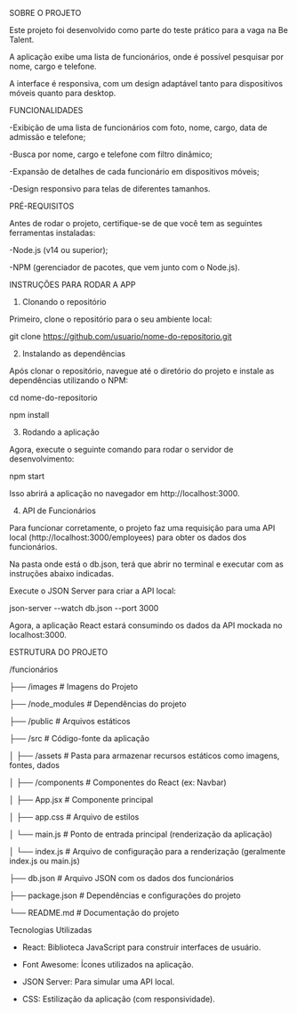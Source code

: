 SOBRE O PROJETO

Este projeto foi desenvolvido como parte do teste prático para a vaga na Be Talent. 

A aplicação exibe uma lista de funcionários, onde é possível pesquisar por nome, cargo e telefone. 

A interface é responsiva, com um design adaptável tanto para dispositivos móveis quanto para desktop.

FUNCIONALIDADES

-Exibição de uma lista de funcionários com foto, nome, cargo, data de admissão e telefone;

-Busca por nome, cargo e telefone com filtro dinâmico;

-Expansão de detalhes de cada funcionário em dispositivos móveis;

-Design responsivo para telas de diferentes tamanhos.

PRÉ-REQUISITOS

Antes de rodar o projeto, certifique-se de que você tem as seguintes ferramentas instaladas:

-Node.js (v14 ou superior);

-NPM (gerenciador de pacotes, que vem junto com o Node.js).

INSTRUÇÔES PARA RODAR A APP

1. Clonando o repositório

Primeiro, clone o repositório para o seu ambiente local:

git clone https://github.com/usuario/nome-do-repositorio.git

2. Instalando as dependências

Após clonar o repositório, navegue até o diretório do projeto e instale as dependências utilizando o NPM:

cd nome-do-repositorio

npm install

3. Rodando a aplicação

Agora, execute o seguinte comando para rodar o servidor de desenvolvimento:

npm start

Isso abrirá a aplicação no navegador em http://localhost:3000.


4. API de Funcionários 

Para funcionar corretamente, o projeto faz uma requisição para uma API local (http://localhost:3000/employees) para obter os dados dos funcionários.

Na pasta onde está o db.json, terá que abrir no terminal e executar com as instruções abaixo indicadas.

Execute o JSON Server para criar a API local:

json-server --watch db.json --port 3000

Agora, a aplicação React estará consumindo os dados da API mockada no localhost:3000.

ESTRUTURA DO PROJETO

/funcionários

├── /images              # Imagens do Projeto

├── /node_modules        # Dependências do projeto

├── /public              # Arquivos estáticos

├── /src                 # Código-fonte da aplicação

│   ├── /assets          # Pasta para armazenar recursos estáticos como imagens, fontes, dados

│   ├── /components      # Componentes do React (ex: Navbar)

│   ├── App.jsx          # Componente principal

│   ├── app.css          # Arquivo de estilos

│   └── main.js          # Ponto de entrada principal (renderização da aplicação)

│   └── index.js         # Arquivo de configuração para a renderização (geralmente index.js ou main.js)

├── db.json              # Arquivo JSON com os dados dos funcionários

├── package.json         # Dependências e configurações do projeto

└── README.md            # Documentação do projeto


Tecnologias Utilizadas

- React: Biblioteca JavaScript para construir interfaces de usuário.

- Font Awesome: Ícones utilizados na aplicação.

- JSON Server: Para simular uma API local.

- CSS: Estilização da aplicação (com responsividade).
